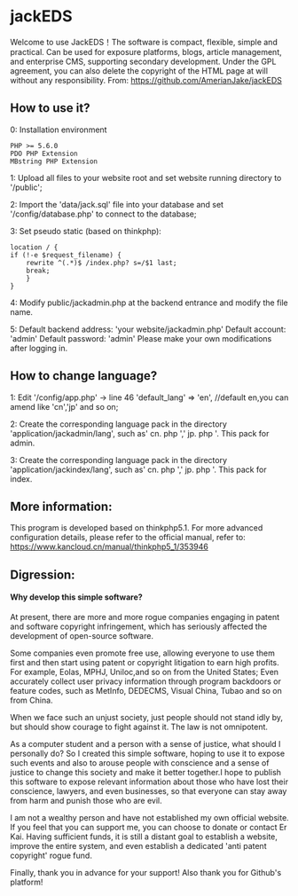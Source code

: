 # jackEDS
Welcome to use JackEDS！The software is compact, flexible, simple and practical. Can be used for exposure platforms, blogs, article management, and enterprise CMS, supporting secondary development. Under the GPL agreement, you can also delete the copyright of the HTML page at will without any responsibility.
From: https://github.com/AmerianJake/jackEDS 

## How to use it?
0: Installation environment

	PHP >= 5.6.0
	PDO PHP Extension
	MBstring PHP Extension

1: Upload all files to your website root and set website running directory to '/public';

2: Import the 'data/jack.sql' file into your database and set '/config/database.php' to connect to the database;

3: Set pseudo static (based on thinkphp):

	location / {
	if (!-e $request_filename) {
		rewrite ^(.*)$ /index.php? s=/$1 last;
		break;
		}
	}

4: Modify public/jackadmin.php at the backend entrance and modify the file name.

5: Default backend address: 'your website/jackadmin.php'
Default account: 'admin' 
Default password: 'admin'
Please make your own modifications after logging in.

## How to change language?
1: Edit '/config/app.php' -> line 46
   'default_lang'           => 'en', //default en,you can amend like 'cn','jp' and so on;

2: Create the corresponding language pack in the directory 'application/jackadmin/lang', such as' cn. php ',' jp. php '. This pack for admin.

3: Create the corresponding language pack in the directory 'application/jackindex/lang', such as' cn. php ',' jp. php '. This pack for index.

## More information:
This program is developed based on thinkphp5.1. For more advanced configuration details, please refer to the official manual, refer to: https://www.kancloud.cn/manual/thinkphp5_1/353946

## Digression:

#### Why develop this simple software?

At present, there are more and more rogue companies engaging in patent and software copyright infringement, which has seriously affected the development of open-source software. 

Some companies even promote free use, allowing everyone to use them first and then start using patent or copyright litigation to earn high profits. For example, Eolas, MPHJ, Uniloc,and so on from the United States; Even accurately collect user privacy information through program backdoors or feature codes, such as MetInfo, DEDECMS, Visual China, Tubao and so on from China.

When we face such an unjust society, just people should not stand idly by, but should show courage to fight against it. The law is not omnipotent. 

As a computer student and a person with a sense of justice, what should I personally do? So I created this simple software, hoping to use it to expose such events and also to arouse people with conscience and a sense of justice to change this society and make it better together.I hope to publish this software to expose relevant information about those who have lost their conscience, lawyers, and even businesses, so that everyone can stay away from harm and punish those who are evil.

I am not a wealthy person and have not established my own official website. If you feel that you can support me, you can choose to donate or contact Er Kai. Having sufficient funds, it is still a distant goal to establish a website, improve the entire system, and even establish a dedicated 'anti patent copyright' rogue fund.

Finally, thank you in advance for your support! Also thank you for Github's platform!
